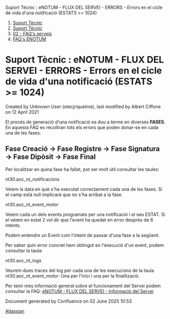 Suport Tècnic : eNOTUM - FLUX DEL SERVEI - ERRORS - Errors en el cicle de vida d'una notificació (ESTATS >= 1024)  

1.  [Suport Tècnic](index.html)
2.  [Suport Tècnic](13893782.html)
3.  [02 - FAQ's serveis](26313393.html)
4.  [FAQ's ENOTUM](28705561.html)

Suport Tècnic : eNOTUM - FLUX DEL SERVEI - ERRORS - Errors en el cicle de vida d'una notificació (ESTATS >= 1024)
=================================================================================================================

Created by Unknown User (otecjriquelme), last modified by Albert Ciffone on 12 April 2021

El procés de generació d'una notificació es duu a terme en diverses **FASES**. En aquesta FAQ es recolliran tots els errors que poden donar-se en cada una de les fases.

Fase Creació → Fase Registre → Fase Signatura → Fase Dipòsit → Fase Final
-------------------------------------------------------------------------

Per localitzar en quina fase ha fallat, pot ser molt útil consultar les taules:

nt30.aoc\_nt\_notificacions

Veiem la data en què s'ha executat correctament cada una de les fases. Si el camp està null implicarà que no s'ha arribat a la fase.

  

nt30.aoc\_nt\_event\_motor

  

Veiem cada un dels events programats per una notificació i el seu ESTAT. Si el veiem en estat 2 vol dir que l'event ha quedat en error després de 6 intents.

Podem entendre un Event com l'intent de passar d'una fase a la següent.

Per saber quin error concret hem obtingut en l'execució d'un event, podem consultar la taula:

nt30.aoc\_nt\_logs

Veurem dues traces del log per cada una de les execucions de la taula nt30.aoc\_nt\_event\_motor: Una per l'inici i una per la finalització.

  

Per tenir més informació general sobre el funcionament del Servei podem consultar la FAQ: [eNOTUM - FLUX DEL SERVEI - Informació del Servei](26313306.html)

Document generated by Confluence on 02 June 2025 10:53

[Atlassian](http://www.atlassian.com/)